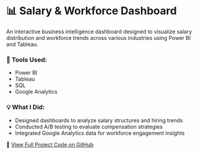 # 📊 Salary & Workforce Dashboard

An interactive business intelligence dashboard designed to visualize salary distribution and workforce trends across various industries using Power BI and Tableau.

### 📌 Tools Used:
- Power BI
- Tableau
- SQL
- Google Analytics

### 💡 What I Did:
- Designed dashboards to analyze salary structures and hiring trends
- Conducted A/B testing to evaluate compensation strategies
- Integrated Google Analytics data for workforce engagement insights

🔗 [View Full Project Code on GitHub](https://github.com/adarsha-ujjanimatha/salary-workforce-analytics)
